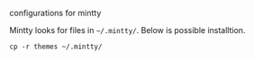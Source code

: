 configurations for mintty

Mintty looks for files in `~/.mintty/`. Below is possible installtion.
```
cp -r themes ~/.mintty/
```
